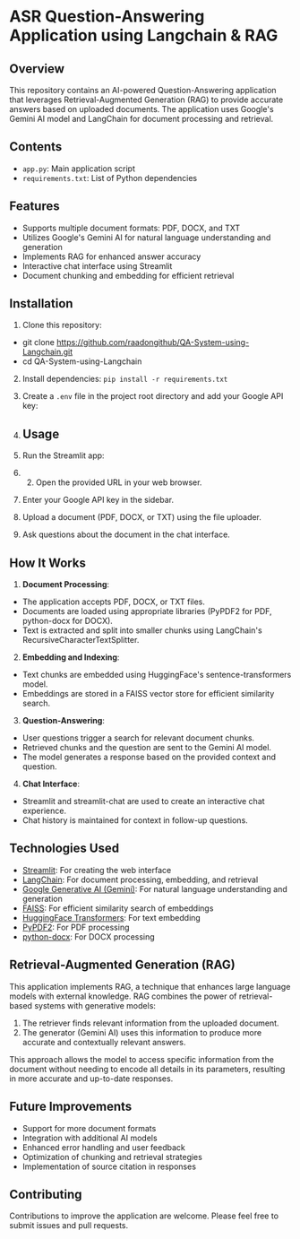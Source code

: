 # ASR Question-Answering Application using Langchain & RAG

## Overview

This repository contains an AI-powered Question-Answering application that leverages Retrieval-Augmented Generation (RAG) to provide accurate answers based on uploaded documents. The application uses Google's Gemini AI model and LangChain for document processing and retrieval.

## Contents

- `app.py`: Main application script
- `requirements.txt`: List of Python dependencies

## Features

- Supports multiple document formats: PDF, DOCX, and TXT
- Utilizes Google's Gemini AI for natural language understanding and generation
- Implements RAG for enhanced answer accuracy
- Interactive chat interface using Streamlit
- Document chunking and embedding for efficient retrieval

## Installation

1. Clone this repository:
- git clone https://github.com/raadongithub/QA-System-using-Langchain.git 
- cd QA-System-using-Langchain

2. Install dependencies:
`pip install -r requirements.txt`

3. Create a `.env` file in the project root directory and add your Google API key:

4. ## Usage

1. Run the Streamlit app:

2. 2. Open the provided URL in your web browser.

3. Enter your Google API key in the sidebar.

4. Upload a document (PDF, DOCX, or TXT) using the file uploader.

5. Ask questions about the document in the chat interface.

## How It Works

1. **Document Processing**: 
- The application accepts PDF, DOCX, or TXT files.
- Documents are loaded using appropriate libraries (PyPDF2 for PDF, python-docx for DOCX).
- Text is extracted and split into smaller chunks using LangChain's RecursiveCharacterTextSplitter.

2. **Embedding and Indexing**:
- Text chunks are embedded using HuggingFace's sentence-transformers model.
- Embeddings are stored in a FAISS vector store for efficient similarity search.

3. **Question-Answering**:
- User questions trigger a search for relevant document chunks.
- Retrieved chunks and the question are sent to the Gemini AI model.
- The model generates a response based on the provided context and question.

4. **Chat Interface**:
- Streamlit and streamlit-chat are used to create an interactive chat experience.
- Chat history is maintained for context in follow-up questions.

## Technologies Used

- [Streamlit](https://streamlit.io/): For creating the web interface
- [LangChain](https://python.langchain.com/): For document processing, embedding, and retrieval
- [Google Generative AI (Gemini)](https://ai.google.dev/): For natural language understanding and generation
- [FAISS](https://github.com/facebookresearch/faiss): For efficient similarity search of embeddings
- [HuggingFace Transformers](https://huggingface.co/): For text embedding
- [PyPDF2](https://pypdf2.readthedocs.io/): For PDF processing
- [python-docx](https://python-docx.readthedocs.io/): For DOCX processing

## Retrieval-Augmented Generation (RAG)

This application implements RAG, a technique that enhances large language models with external knowledge. RAG combines the power of retrieval-based systems with generative models:

1. The retriever finds relevant information from the uploaded document.
2. The generator (Gemini AI) uses this information to produce more accurate and contextually relevant answers.

This approach allows the model to access specific information from the document without needing to encode all details in its parameters, resulting in more accurate and up-to-date responses.

## Future Improvements

- Support for more document formats
- Integration with additional AI models
- Enhanced error handling and user feedback
- Optimization of chunking and retrieval strategies
- Implementation of source citation in responses

## Contributing

Contributions to improve the application are welcome. Please feel free to submit issues and pull requests.
